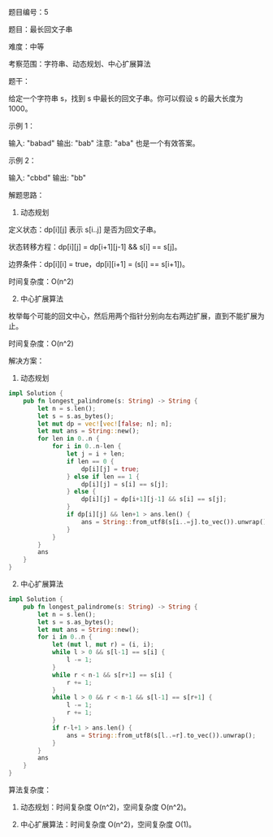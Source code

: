 题目编号：5

题目：最长回文子串

难度：中等

考察范围：字符串、动态规划、中心扩展算法

题干：

给定一个字符串 s，找到 s 中最长的回文子串。你可以假设 s 的最大长度为 1000。

示例 1：

输入: "babad"
输出: "bab"
注意: "aba" 也是一个有效答案。

示例 2：

输入: "cbbd"
输出: "bb"

解题思路：

1. 动态规划

定义状态：dp[i][j] 表示 s[i..j] 是否为回文子串。

状态转移方程：dp[i][j] = dp[i+1][j-1] && s[i] == s[j]。

边界条件：dp[i][i] = true，dp[i][i+1] = (s[i] == s[i+1])。

时间复杂度：O(n^2)

2. 中心扩展算法

枚举每个可能的回文中心，然后用两个指针分别向左右两边扩展，直到不能扩展为止。

时间复杂度：O(n^2)

解决方案：

1. 动态规划

```rust
impl Solution {
    pub fn longest_palindrome(s: String) -> String {
        let n = s.len();
        let s = s.as_bytes();
        let mut dp = vec![vec![false; n]; n];
        let mut ans = String::new();
        for len in 0..n {
            for i in 0..n-len {
                let j = i + len;
                if len == 0 {
                    dp[i][j] = true;
                } else if len == 1 {
                    dp[i][j] = s[i] == s[j];
                } else {
                    dp[i][j] = dp[i+1][j-1] && s[i] == s[j];
                }
                if dp[i][j] && len+1 > ans.len() {
                    ans = String::from_utf8(s[i..=j].to_vec()).unwrap();
                }
            }
        }
        ans
    }
}
```

2. 中心扩展算法

```rust
impl Solution {
    pub fn longest_palindrome(s: String) -> String {
        let n = s.len();
        let s = s.as_bytes();
        let mut ans = String::new();
        for i in 0..n {
            let (mut l, mut r) = (i, i);
            while l > 0 && s[l-1] == s[i] {
                l -= 1;
            }
            while r < n-1 && s[r+1] == s[i] {
                r += 1;
            }
            while l > 0 && r < n-1 && s[l-1] == s[r+1] {
                l -= 1;
                r += 1;
            }
            if r-l+1 > ans.len() {
                ans = String::from_utf8(s[l..=r].to_vec()).unwrap();
            }
        }
        ans
    }
}
```

算法复杂度：

1. 动态规划：时间复杂度 O(n^2)，空间复杂度 O(n^2)。

2. 中心扩展算法：时间复杂度 O(n^2)，空间复杂度 O(1)。